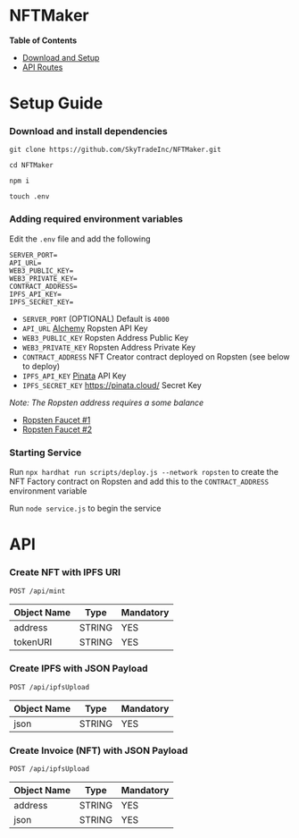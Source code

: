 # NFTMaker

**Table of Contents**
- [Download and Setup](#setup-guide)
- [API Routes](#api)

# Setup Guide

### Download and install dependencies

`git clone https://github.com/SkyTradeInc/NFTMaker.git`

`cd NFTMaker`

`npm i`

`touch .env`

### Adding required environment variables

Edit the `.env` file and add the following

```
SERVER_PORT=
API_URL=
WEB3_PUBLIC_KEY=
WEB3_PRIVATE_KEY=
CONTRACT_ADDRESS=
IPFS_API_KEY=
IPFS_SECRET_KEY=
```
- `SERVER_PORT` (OPTIONAL) Default is `4000`
- `API_URL` [Alchemy](https://www.alchemyapi.io/) Ropsten API Key
- `WEB3_PUBLIC_KEY` Ropsten Address Public Key
- `WEB3_PRIVATE_KEY` Ropsten Address Private Key
- `CONTRACT_ADDRESS` NFT Creator contract deployed on Ropsten (see below to deploy)
- `IPFS_API_KEY` [Pinata](https://pinata.cloud/) API Key
- `IPFS_SECRET_KEY` https://pinata.cloud/ Secret Key

*Note: The Ropsten address requires a some balance*
- [Ropsten Faucet #1](https://faucet.dimensions.network/)
- [Ropsten Faucet #2](https://faucet.ropsten.be/)  

### Starting Service

Run `npx hardhat run scripts/deploy.js --network ropsten` to create the NFT Factory contract on Ropsten and add this to the `CONTRACT_ADDRESS` environment variable

Run `node service.js` to begin the service

# API

### Create NFT with IPFS URI

```
POST /api/mint
```

Object Name| Type| Mandatory|
----| ----|------
address|STRING| YES
tokenURI|STRING|YES

### Create IPFS with JSON Payload

```
POST /api/ipfsUpload
```

Object Name| Type| Mandatory|
----| ----|------
json|STRING| YES

### Create Invoice (NFT) with JSON Payload

```
POST /api/ipfsUpload
```

Object Name| Type| Mandatory|
----| ----|------
address|STRING| YES
json|STRING| YES
